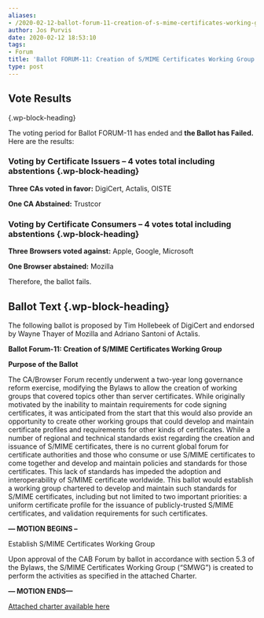 ```yaml
---
aliases:
- /2020-02-12-ballot-forum-11-creation-of-s-mime-certificates-working-group/
author: Jos Purvis
date: 2020-02-12 18:53:10
tags:
- Forum
title: 'Ballot FORUM-11: Creation of S/MIME Certificates Working Group'
type: post
---
```


## Vote Results

{.wp-block-heading}

The voting period for Ballot FORUM-11 has ended and **the Ballot has Failed.** Here are the results:

### Voting by Certificate Issuers – 4 votes total including abstentions {.wp-block-heading}

**Three CAs voted in favor:** DigiCert, Actalis, OISTE

**One CA Abstained:** Trustcor

### Voting by Certificate Consumers – 4 votes total including abstentions {.wp-block-heading}

**Three Browsers voted against:** Apple, Google, Microsoft

**One Browser abstained:** Mozilla

Therefore, the ballot fails.

## Ballot Text {.wp-block-heading}

The following ballot is proposed by Tim Hollebeek of DigiCert and endorsed by Wayne Thayer of Mozilla and Adriano Santoni of Actalis.

**Ballot Forum-11: Creation of S/MIME Certificates Working Group**

**Purpose of the Ballot**

The CA/Browser Forum recently underwent a two-year long governance reform exercise, modifying the Bylaws to allow the creation of working groups that covered topics other than server certificates. While originally motivated by the inability to maintain requirements for code signing certificates, it was anticipated from the start that this would also provide an opportunity to create other working groups that could develop and maintain certificate profiles and requirements for other kinds of certificates. While a number of regional and technical standards exist regarding the creation and issuance of S/MIME certificates, there is no current global forum for certificate authorities and those who consume or use S/MIME certificates to come together and develop and maintain policies and standards for those certificates. This lack of standards has impeded the adoption and interoperability of S/MIME certificate worldwide. This ballot would establish a working group chartered to develop and maintain such standards for S/MIME certificates, including but not limited to two important priorities: a uniform certificate profile for the issuance of publicly-trusted S/MIME certificates, and validation requirements for such certificates.

**— MOTION BEGINS –**

Establish S/MIME Certificates Working Group

Upon approval of the CAB Forum by ballot in accordance with section 5.3 of the Bylaws, the S/MIME Certificates Working Group (“SMWG”) is created to perform the activities as specified in the attached Charter.

**— MOTION ENDS—**

[Attached charter available here][1]

[1]: /?attachment_id=3451